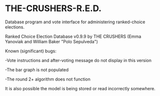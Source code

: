 # THE-CRUSHERS-R.E.D.
Database program and vote interface for administering ranked-choice elections.

Ranked Choice Election Database v0.9.9
by THE CRUSHERS (Emma Yanoviak and William Baker "Polo Sepulveda")


Known (significant) bugs:

-Vote instructions and after-voting message do not display in this version

-The bar graph is not populated

-The round 2+ algorithm does not function

It is also possible the model is being stored or read incorrectly somewhere.
